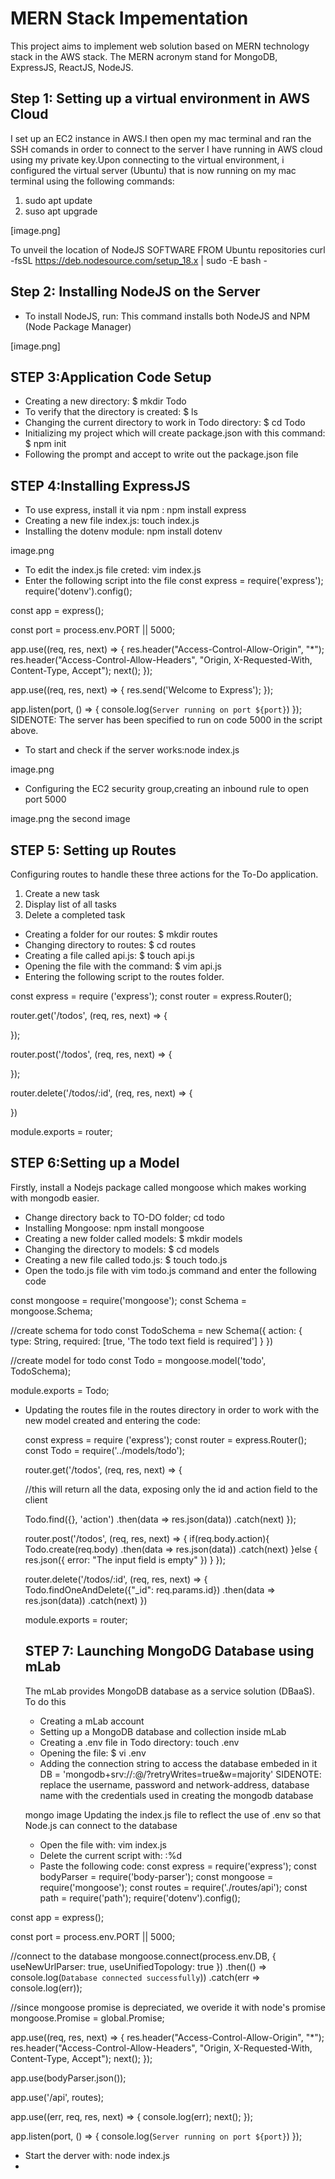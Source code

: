 # MERN Stack Impementation
This project aims to implement web solution based on MERN technology stack in the AWS stack. The MERN acronym stand for MongoDB, ExpressJS, ReactJS, NodeJS.

## Step 1: Setting up a virtual environment in AWS Cloud
I set up an EC2 instance in AWS.I then open my mac terminal and ran the SSH comands in order to connect to the server I have running in AWS cloud using my private key.Upon connecting to the virtual environment, i configured the virtual server (Ubuntu) that is now running on my mac terminal using the following commands:
1. sudo apt update
2. suso apt upgrade

  [image.png]

  To unveil the location of NodeJS SOFTWARE FROM Ubuntu repositories
  curl -fsSL https://deb.nodesource.com/setup_18.x | sudo -E bash -

  ## Step 2: Installing NodeJS on the Server
  
  * To install NodeJS, run: 
  This command installs both NodeJS and NPM (Node Package Manager)

  [image.png]

  ## STEP 3:Application Code Setup
  * Creating a new directory: $ mkdir Todo
  * To verify that the directory is created: $ ls
  * Changing the current directory to work in Todo directory: $ cd Todo
  * Initializing my project which will create package.json with this command: $ npm init
  * Following the prompt and accept to write out the package.json file

  ## STEP 4:Installing ExpressJS
  * To use express, install it via npm : npm install express
  * Creating a new file index.js: touch index.js
  * Installing the dotenv module: npm install dotenv

  image.png

  * To edit the index.js file creted: vim index.js
  * Enter the following script into the file 
  const express = require('express');
require('dotenv').config();

const app = express();

const port = process.env.PORT || 5000;

app.use((req, res, next) => {
res.header("Access-Control-Allow-Origin", "\*");
res.header("Access-Control-Allow-Headers", "Origin, X-Requested-With, Content-Type, Accept");
next();
});

app.use((req, res, next) => {
res.send('Welcome to Express');
});

app.listen(port, () => {
console.log(`Server running on port ${port}`)
});
SIDENOTE: The server has been specified to run on code 5000 in the script above.
* To start and check if the server works:node index.js

image.png

* Configuring the EC2 security group,creating an inbound rule to open port 5000

image.png
the second image

## STEP 5: Setting up Routes
 Configuring routes to handle these three actions for the To-Do application.

 1. Create a new task
 2. Display list of all tasks
 3. Delete a completed task

 * Creating a folder for our routes: $ mkdir routes
 * Changing directory to routes: $ cd routes
 * Creating a file called api.js: $ touch api.js
 * Opening the file with the command: $ vim api.js
 * Entering the following script to the routes folder.

 const express = require ('express');
const router = express.Router();

router.get('/todos', (req, res, next) => {

});

router.post('/todos', (req, res, next) => {

});

router.delete('/todos/:id', (req, res, next) => {

})

module.exports = router;

## STEP 6:Setting up a Model
Firstly, install a Nodejs package called mongoose which makes working with mongodb easier. 
*  Change directory back to TO-DO folder; cd todo
*  Installing Mongoose: npm install mongoose
*  Creating a new folder called models: $ mkdir models
*  Changing the directory to models: $ cd models
*  Creating a new file called todo.js: $ touch todo.js
*  Open the todo.js file with vim todo.js command and enter the        following code

const mongoose = require('mongoose');
const Schema = mongoose.Schema;

//create schema for todo
const TodoSchema = new Schema({
action: {
type: String,
required: [true, 'The todo text field is required']
}
})

//create model for todo
const Todo = mongoose.model('todo', TodoSchema);

module.exports = Todo;

* Updating the routes file in the routes directory in order to work with the new model created and entering the code:

    const express = require ('express');
    const router = express.Router();
    const Todo = require('../models/todo');

    router.get('/todos', (req, res, next) => {

    //this will return all the data, exposing only the id and action field to the client
    
    Todo.find({}, 'action')
    .then(data => res.json(data))
    .catch(next)
    });

    router.post('/todos', (req, res, next) => {
    if(req.body.action){
    Todo.create(req.body)
    .then(data => res.json(data))
    .catch(next)
    }else {
    res.json({
    error: "The input field is empty"
    })
    }
    });

    router.delete('/todos/:id', (req, res, next) => {
    Todo.findOneAndDelete({"_id": req.params.id})
    .then(data => res.json(data))
    .catch(next)
    })

    module.exports = router;

    ## STEP 7: Launching MongoDG Database using mLab
    The mLab provides MongoDB database as a service solution (DBaaS). To do this
    * Creating a mLab account 
    * Setting up  a MongoDB database and collection inside mLab
    * Creating a .env file in Todo directory: touch .env
    * Opening the file: $ vi .env
    * Adding the connection string to access the database embeded in it
     DB = 'mongodb+srv://<username>:<password>@<network-address>/<dbname>?retryWrites=true&w=majority' 
     SIDENOTE: replace the username, password and network-address, database name with the credentials used in creating the mongodb database

     mongo image
     Updating the index.js file to reflect the use of .env so that Node.js can connect to the database
     * Open the file with: vim index.js
     * Delete the current script with: :%d
     * Paste the following code:
     const express = require('express');
const bodyParser = require('body-parser');
const mongoose = require('mongoose');
const routes = require('./routes/api');
const path = require('path');
require('dotenv').config();

const app = express();

const port = process.env.PORT || 5000;

//connect to the database
mongoose.connect(process.env.DB, { useNewUrlParser: true, useUnifiedTopology: true })
.then(() => console.log(`Database connected successfully`))
.catch(err => console.log(err));

//since mongoose promise is depreciated, we overide it with node's promise
mongoose.Promise = global.Promise;

app.use((req, res, next) => {
res.header("Access-Control-Allow-Origin", "\*");
res.header("Access-Control-Allow-Headers", "Origin, X-Requested-With, Content-Type, Accept");
next();
});

app.use(bodyParser.json());

app.use('/api', routes);

app.use((err, req, res, next) => {
console.log(err);
next();
});

app.listen(port, () => {
console.log(`Server running on port ${port}`)
});

 * Start the derver with: node index.js
 * 



